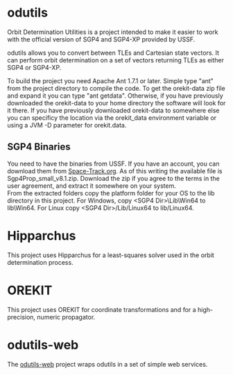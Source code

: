 # odutils
Orbit Determination Utilities is a project intended to make it easier to work with the official version of SGP4 and SGP4-XP provided by USSF.

odutils allows you to convert between TLEs and Cartesian state vectors.  It can perform orbit determination on a set of vectors returning TLEs as either SGP4 or SGP4-XP.

To build the project you need Apache Ant 1.7.1 or later.  Simple type "ant" from the project directory to compile the code.  To get the orekit-data zip file and expand it you can type "ant getdata".  Otherwise, if you have previously downloaded the orekit-data to your home directory the software will look for it there.  If you have previously downloaded orekit-data to somewhere else you can specificy the location via the orekit_data environment variable or using a JVM -D parameter for orekit.data.

## SGP4 Binaries
You need to have the binaries from USSF.  If you have an account, you can download them from [Space-Track.org](https://www.space-track.org/documentation#/sgp4).  As of this writing the available file is Sgp4Prop_small_v8.1.zip.  Download the zip if you agree to the terms in the user agreement, and extract it somewhere on your system.  
From the extracted folders copy the platform folder for your OS to the lib directory in this project.  For Windows, copy \<SGP4 Dir\>\Lib\Win64 to lib\Win64.  For Linux copy \<SGP4 Dir\>/Lib/Linux64 to lib/Linux64. 

# Hipparchus
This project uses Hipparchus for a least-squares solver used in the orbit determination process.

# OREKIT
This project uses OREKIT for coordinate transformations and for a high-precision, numeric propagator.

# odutils-web
The [odutils-web](https://github.com/aholinch/odutils-web) project wraps odutils in a set of simple web services.
